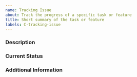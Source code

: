 ```yaml
---
name: Tracking Issue
about: Track the progress of a specific task or feature
title: Short summary of the task or feature
labels: C-tracking-issue
---
```


### Description

<!-- Provide a brief description of the task or feature being tracked！ -->

### Current Status

<!-- Describe the current status or progress of the task or feature -->

### Additional Information 

<!-- Add any other relevant information, links, or context related to the tracking issue -->
